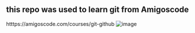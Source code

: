 ## this repo was used to learn git from Amigoscode

htttps://amigoscode.com/courses/git-github
![image](https://github.com/mohamedbechir07/learning-git/assets/173934596/b068100c-ac3d-4c31-9397-e9eb5e3a4246)

